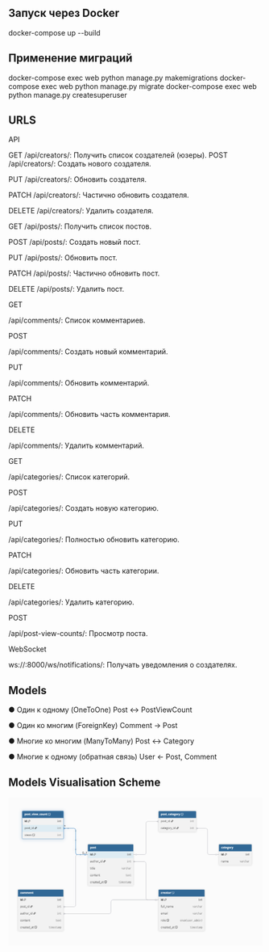 ## Запуск через Docker
docker-compose up --build

## Применение миграций 
docker-compose exec web python manage.py makemigrations
docker-compose exec web python manage.py migrate
docker-compose exec web python manage.py createsuperuser


## URLS
API





GET /api/creators/: Получить список создателей (юзеры).
POST /api/creators/: Создать нового создателя.

PUT /api/creators/: Обновить создателя.

PATCH /api/creators/: Частично обновить создателя.

DELETE /api/creators/: Удалить создателя.




GET /api/posts/: Получить список постов.

POST /api/posts/: Создать новый пост.

PUT /api/posts/: Обновить пост.

PATCH /api/posts/: Частично обновить пост.

DELETE /api/posts/: Удалить пост.



GET 

/api/comments/: Список комментариев.

POST 

/api/comments/: Создать новый комментарий.

PUT 

/api/comments/: Обновить комментарий.

PATCH 

/api/comments/: Обновить часть комментария.

DELETE 

/api/comments/: Удалить комментарий.



GET 

/api/categories/: Список категорий.

POST

/api/categories/: Создать новую категорию.

PUT 

/api/categories/: Полностью обновить категорию.

PATCH 

/api/categories/: Обновить часть категории.

DELETE 

/api/categories/: Удалить категорию.

POST

/api/post-view-counts/: Просмотр поста.


WebSocket 

ws://:8000/ws/notifications/: Получать уведомления о создателях.

## Models

● Один к одному (OneToOne) 
Post <-> PostViewCount

● Один ко многим (ForeignKey) 
Comment -> Post

● Многие ко многим (ManyToMany)
Post <-> Category

● Многие к одному (обратная связь)
User <- Post, Comment

## Models Visualisation Scheme 

![img_3.png](img_3.png)